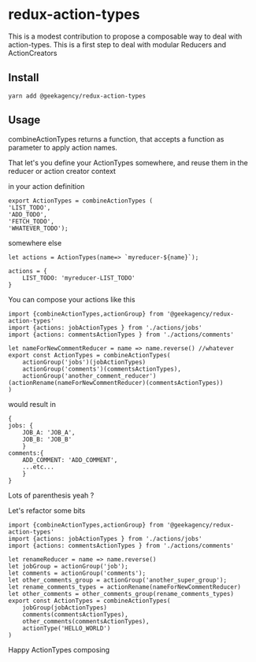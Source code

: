 # redux-action-types

This is a modest contribution to propose a composable way to deal with action-types. This is a first step to deal with modular Reducers and ActionCreators

## Install

    yarn add @geekagency/redux-action-types


## Usage
combineActionTypes returns a function, that accepts a function as parameter to apply action names.

That let's you define your ActionTypes somewhere, and reuse them in the reducer or action creator context

in your action definition

    export ActionTypes = combineActionTypes (
    'LIST_TODO',
    'ADD_TODO',
    'FETCH_TODO',
    'WHATEVER_TODO');


somewhere else


    let actions = ActionTypes(name=> `myreducer-${name}`);

	actions = {
		LIST_TODO: 'myreducer-LIST_TODO'
	}


You can compose your actions like this

	import {combineActionTypes,actionGroup} from '@geekagency/redux-action-types'
    import {actions: jobActionTypes } from './actions/jobs'
    import {actions: commentsActionTypes } from './actions/comments'

	let nameForNewCommentReducer = name => name.reverse() //whatever
	export const ActionTypes = combineActionTypes(
		actionGroup('jobs')(jobActionTypes)
		actionGroup('comments')(commentsActionTypes),
		actionGroup('another_comment_reducer')(actionRename(nameForNewCommentReducer)(commentsActionTypes))
	)

would result in


    {
    jobs: {
	    JOB_A: 'JOB_A',
	    JOB_B: 'JOB_B'
		}
	comments:{
		ADD_COMMENT: 'ADD_COMMENT',
		...etc...
		}
    }


Lots of parenthesis yeah ?

Let's refactor some bits

    import {combineActionTypes,actionGroup} from '@geekagency/redux-action-types'
    import {actions: jobActionTypes } from './actions/jobs'
    import {actions: commentsActionTypes } from './actions/comments'

	let renameReducer = name => name.reverse()
	let jobGroup = actionGroup('job');
	let comments = actionGroup('comments');
	let other_comments_group = actionGroup('another_super_group');
	let rename_comments_types = actionRename(nameForNewCommentReducer)
	let other_comments = other_comments_group(rename_comments_types)
	export const ActionTypes = combineActionTypes(
		jobGroup(jobActionTypes)
		comments(commentsActionTypes),
		other_comments(commentsActionTypes),
		actionType('HELLO_WORLD')
	)






Happy ActionTypes composing
